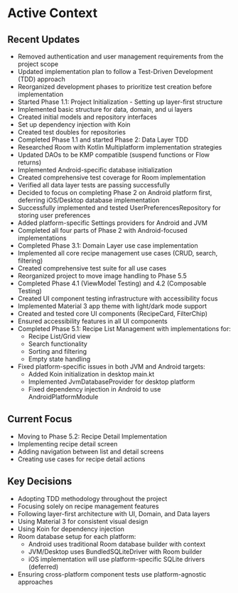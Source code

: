 # Active Context

## Recent Updates
- Removed authentication and user management requirements from the project scope
- Updated implementation plan to follow a Test-Driven Development (TDD) approach
- Reorganized development phases to prioritize test creation before implementation
- Started Phase 1.1: Project Initialization - Setting up layer-first structure
- Implemented basic structure for data, domain, and ui layers
- Created initial models and repository interfaces
- Set up dependency injection with Koin
- Created test doubles for repositories
- Completed Phase 1.1 and started Phase 2: Data Layer TDD
- Researched Room with Kotlin Multiplatform implementation strategies
- Updated DAOs to be KMP compatible (suspend functions or Flow returns)
- Implemented Android-specific database initialization
- Created comprehensive test coverage for Room implementation
- Verified all data layer tests are passing successfully
- Decided to focus on completing Phase 2 on Android platform first, deferring iOS/Desktop database implementation
- Successfully implemented and tested UserPreferencesRepository for storing user preferences
- Added platform-specific Settings providers for Android and JVM
- Completed all four parts of Phase 2 with Android-focused implementations
- Completed Phase 3.1: Domain Layer use case implementation
- Implemented all core recipe management use cases (CRUD, search, filtering)
- Created comprehensive test suite for all use cases
- Reorganized project to move image handling to Phase 5.5
- Completed Phase 4.1 (ViewModel Testing) and 4.2 (Composable Testing)
- Created UI component testing infrastructure with accessibility focus
- Implemented Material 3 app theme with light/dark mode support
- Created and tested core UI components (RecipeCard, FilterChip)
- Ensured accessibility features in all UI components
- Completed Phase 5.1: Recipe List Management with implementations for:
  - Recipe List/Grid view
  - Search functionality
  - Sorting and filtering
  - Empty state handling
- Fixed platform-specific issues in both JVM and Android targets:
  - Added Koin initialization in desktop main.kt
  - Implemented JvmDatabaseProvider for desktop platform
  - Fixed dependency injection in Android to use AndroidPlatformModule

## Current Focus
- Moving to Phase 5.2: Recipe Detail Implementation
- Implementing recipe detail screen
- Adding navigation between list and detail screens
- Creating use cases for recipe detail actions

## Key Decisions
- Adopting TDD methodology throughout the project
- Focusing solely on recipe management features
- Following layer-first architecture with UI, Domain, and Data layers
- Using Material 3 for consistent visual design
- Using Koin for dependency injection
- Room database setup for each platform:
  - Android uses traditional Room database builder with context
  - JVM/Desktop uses BundledSQLiteDriver with Room builder
  - iOS implementation will use platform-specific SQLite drivers (deferred)
- Ensuring cross-platform component tests use platform-agnostic approaches